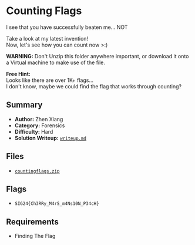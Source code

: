 # Counting Flags

I see that you have successfully beaten me... NOT

Take a look at my latest invention! \
Now, let's see how you can count now >:)

**WARNING:** Don't Unzip this folder anywhere important, or download it onto a Virtual machine to make use of the file.

**Free Hint:** \
Looks like there are over 1K+ flags... \
I don't know, maybe we could find the flag that works through counting?

## Summary
- **Author:** Zhen Xiang
- **Category:** Forensics
- **Difficulty:** Hard
- **Solution Writeup:** [`writeup.md`](./soln/writeup.md)

## Files
- [`countingflags.zip`](./dist/countingflags.zip)

## Flags
- `SIG24{Ch3RRy_M4rS_m4Ns10N_P34cH}`

## Requirements
- Finding The Flag
